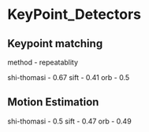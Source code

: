 # KeyPoint_Detectors

## Keypoint matching

method - repeatablity

shi-thomasi - 0.67
sift - 0.41
orb - 0.5

## Motion Estimation

shi-thomasi - 0.5
sift - 0.47
orb - 0.49
